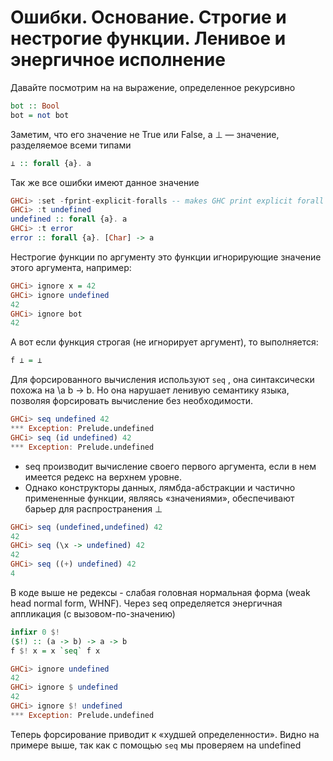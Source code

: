 # Ошибки. Основание. Строгие и нестрогие функции. Ленивое и энергичное исполнение

Давайте посмотрим на на выражение, определенное рекурсивно

``` haskell
bot :: Bool
bot = not bot
```

Заметим, что его значение не True или False, а ⊥ — значение, разделяемое всеми типами

``` haskell 
⊥ :: forall {a}. a
```

Так же все ошибки имеют данное значение

``` haskell
GHCi> :set -fprint-explicit-foralls -- makes GHC print explicit forall quantification at the top level of a type; normally this is suppressed.
GHCi> :t undefined
undefined :: forall {a}. a
GHCi> :t error
error :: forall {a}. [Char] -> a
```

Нестрогие функции по аргументу это функции игнорирующие значение этого аргумента, например:

``` haskell 
GHCi> ignore x = 42
GHCi> ignore undefined
42
GHCi> ignore bot
42
```

А вот если функция строгая (не игнорирует аргумент), то выполняется:

``` haskell
f ⊥ = ⊥
```

Для форсированного вычисления используют `seq` , она синтаксически похожа на \a b -> b. Но она нарушает ленивую семантику языка, позволяя форсировать вычисление без необходимости.

``` haskell
GHCi> seq undefined 42
*** Exception: Prelude.undefined
GHCi> seq (id undefined) 42
*** Exception: Prelude.undefined
```

* seq производит вычисление своего первого аргумента, если в нем имеется редекс на верхнем уровне. 
* Однако конструкторы данных, лямбда-абстракции и частично примененные функции, являясь «значениями», обеспечивают барьер для распространения ⊥
``` haskell 
GHCi> seq (undefined,undefined) 42
42
GHCi> seq (\x -> undefined) 42
42
GHCi> seq ((+) undefined) 42
4
```
В коде выше не редексы - слабая головная нормальная форма (weak head
normal form, WHNF). 
Через seq определяется энергичная аппликация (с вызовом-по-значению)
``` haskell 
infixr 0 $!
($!) :: (a -> b) -> a -> b
f $! x = x `seq` f x
```
``` haskell 
GHCi> ignore undefined
42
GHCi> ignore $ undefined
42
GHCi> ignore $! undefined
*** Exception: Prelude.undefined
```
Теперь форсирование приводит к «худшей определенности». Видно на примере выше, так как с помощью `seq` мы проверяем на undefined
